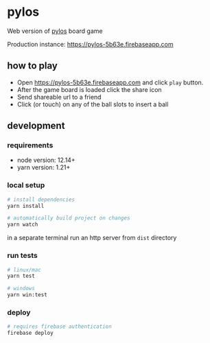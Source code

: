 # pylos

Web version of [pylos](https://cdn.1j1ju.com/medias/cd/27/c5-pylos-rulebook.pdf) board game

Production instance: https://pylos-5b63e.firebaseapp.com

## how to play
* Open https://pylos-5b63e.firebaseapp.com and click `play` button.
* After the game board is loaded click the share icon
* Send shareable url to a friend
* Click (or touch) on any of the ball slots to insert a ball

## development

### requirements
* node version: 12.14+
* yarn version: 1.21+

### local setup

```sh
# install dependencies
yarn install

# automatically build project on changes
yarn watch
```

in a separate terminal run an http server from `dist` directory

### run tests

```sh
# linux/mac
yarn test

# windows
yarn win:test
```

### deploy

```sh
# requires firebase authentication
firebase deploy
```

